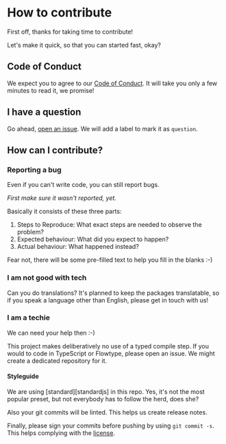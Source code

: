 # How to contribute

First off, thanks for taking time to contribute!

Let's make it quick, so that you can started fast, okay?

## Code of Conduct

We expect you to agree to our [Code of Conduct][coc].
It will take you only a few minutes to read it, we promise!

## I have a question

Go ahead, [open an issue][new-issue]. We will add a label to mark it as
`question`.

## How can I contribute?

### Reporting a bug

Even if you can't write code, you can still report bugs.

_First make sure it wasn't reported, yet._

Basically it consists of these three parts:

1. Steps to Reproduce: What exact steps are needed to observe the problem?
2. Expected behaviour: What did you expect to happen?
3. Actual behaviour: What happened instead?

Fear not, there will be some pre-filled text to help you fill in the blanks :-)

### I am not good with tech

Can you do translations? It's planned to keep the packages translatable, so
if you speak a language other than English, please get in touch with us!

### I am a techie

We can need your help then :-)

This project makes deliberatively no use of a typed compile step.
If you would to code in TypeScript or Flowtype, please open an issue.
We might create a dedicated repository for it.

#### Styleguide

We are using [standard][standardjs] in this repo. Yes, it's not the most
popular preset, but not everybody has to follow the herd, does she?

Also your git commits will be linted. This helps us create release notes.

Finally, please sign your commits before pushing by using `git commit -s`.
This helps complying with the [license][license].

[coc]: ../CODE_OF_CONDUCT.md
[license]: ../LICENSE.txt
[new-issue]: https://github.com/lobsangnet/lobsang.js/issues/new
[standard]: https://standardjs.com/
